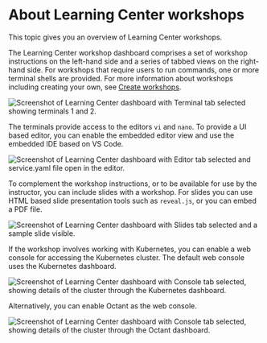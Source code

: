 # About Learning Center workshops

This topic gives you an overview of Learning Center workshops.

The Learning Center workshop dashboard comprises a set of workshop instructions on the
left-hand side and a series of tabbed views on the right-hand side.
For workshops that require users to run commands, one or more terminal shells are provided.
For more information about workshops including creating your own, see [Create workshops](../workshop-content/about.md).

![Screenshot of Learning Center dashboard with Terminal tab selected showing terminals 1 and 2.](images/dashboard-terminal.png)

The terminals provide access to the editors `vi` and `nano`. To provide a UI based editor, you can
enable the embedded editor view and use the embedded IDE based on VS Code.

![Screenshot of Learning Center dashboard with Editor tab selected and service.yaml file open in the editor.](images/dashboard-editor.png)

To complement the workshop instructions, or to be available for use by the instructor, you can include slides with a
workshop. For slides you can use HTML based slide presentation tools such as `reveal.js`, or you can embed a PDF file.

![Screenshot of Learning Center dashboard with Slides tab selected and a sample slide visible.](images/dashboard-slides.png)

If the workshop involves working with Kubernetes, you can enable a web console for accessing the Kubernetes cluster.
The default web console uses the Kubernetes dashboard.

![Screenshot of Learning Center dashboard with Console tab selected, showing details of the cluster through the Kubernetes dashboard.](images/dashboard-console-kubernetes.png)

Alternatively, you can enable Octant as the web console.

![Screenshot of Learning Center dashboard with Console tab selected, showing details of the cluster through the Octant dashboard.](images/dashboard-console-octant.png)
